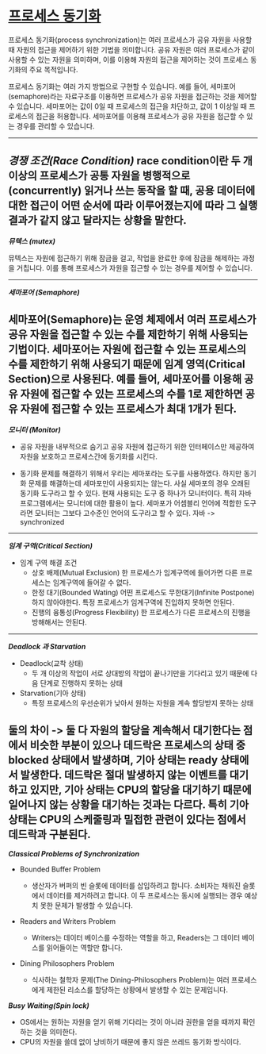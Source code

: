 # <u>프로세스 동기화</u>

프로세스 동기화(process synchronization)는 여러 프로세스가 공유 자원을 사용할 때 자원의 접근을 제어하기 위한 기법을 의미합니다. 공유 자원은 여러 프로세스가 같이 사용할 수 있는 자원을
의미하며, 이를 이용해 자원의 접근을 제어하는 것이 프로세스 동기화의 주요 목적입니다.

프로세스 동기화는 여러 가지 방법으로 구현할 수 있습니다. 예를 들어, 세마포어(semaphore)라는 자료구조를 이용하면 프로세스가 공유 자원을 접근하는 것을 제어할 수 있습니다. 세마포어는 값이 0일 때
프로세스의 접근을 차단하고, 값이 1 이상일 때 프로세스의 접근을 허용합니다. 세마포어를 이용해 프로세스가 공유 자원을 접근할 수 있는 경우를 관리할 수 있습니다.

---
***경쟁 조건(Race Condition)***
race condition이란 두 개 이상의 프로세스가 공통 자원을 병행적으로(concurrently) 읽거나 쓰는 동작을 할 때, 공용 데이터에 대한 접근이 어떤 순서에 따라 이루어졌는지에 따라 그 실행 결과가
같지 않고 달라지는 상황을 말한다.
---
***뮤텍스 (mutex)***

뮤텍스는 자원에 접근하기 위해 잠금을 걸고, 작업을 완료한 후에 잠금을 해제하는 과정을 거칩니다. 이를 통해 프로세스가 자원을 접근할 수 있는 경우를 제어할 수 있습니다.

---
***세마포어 (Semaphore)***

세마포어(Semaphore)는 운영 체제에서 여러 프로세스가 공유 자원을 접근할 수 있는 수를 제한하기 위해 사용되는 기법이다. 세마포어는 자원에 접근할 수 있는 프로세스의 수를 제한하기 위해 사용되기 때문에 임계
영역(Critical Section)으로 사용된다. 예를 들어, 세마포어를 이용해 공유 자원에 접근할 수 있는 프로세스의 수를 1로 제한하면 공유 자원에 접근할 수 있는 프로세스가 최대 1개가 된다.
---
***모니터 (Monitor)***

* 공유 자원을 내부적으로 숨기고 공유 자원에 접근하기 위한 인터페이스만 제공하여 자원을 보호하고 프로세스간에 동기화를 시킨다.

* 동기화 문제를 해결하기 위해서 우리는 세마포라는 도구를 사용하였다. 하지만 동기화 문제를 해결하는데 세마포만이 사용되지는 않는다. 사실 세마포의 경우 오래된 동기화 도구라고 할 수 있다. 현재 사용되는 도구 중
  하나가 모니터이다. 특히 자바 프로그램에서는 모니터에 대한 활용이 높다. 세마포가 어셈블리 언어에 적합한 도구라면 모니터는 그보다 고수준인 언어의 도구라고 할 수 있다. 자바 -> synchronized

---
***임계 구역(Critical Section)***

* 임계 구역 해결 조건
    * 상호 배제(Mutual Exclusion)
      한 프로세스가 임계구역에 들어가면 다른 프로세스는 임계구역에 들어갈 수 없다.
    * 한정 대기(Bounded Wating)
      어떤 프로세스도 무한대기(Infinite Postpone)하지 않아야한다. 특정 프로세스가 임계구역에 진입하지 못하면 안된다.
    * 진행의 융통성(Progress Flexibility)
      한 프로세스가 다른 프로세스의 진행을 방해해서는 안된다.

---
***Deadlock 과 Starvation***

* Deadlock(교착 상태)
    * 두 개 이상의 작업이 서로 상대방의 작업이 끝나기만을 기다리고 있기 때문에 다음 단계로 진행하지 못하는 상태
* Starvation(기아 상태)
    * 특정 프로세스의 우선순위가 낮아서 원하는 자원을 계속 할당받지 못하는 상태

둘의 차이 -> 둘 다 자원의 할당을 계속해서 대기한다는 점에서 비슷한 부분이 있으나 데드락은 프로세스의 상태 중 blocked 상태에서 발생하며, 기아 상태는 ready 상태에서 발생한다. 데드락은 절대 발생하지
않는 이벤트를 대기하고 있지만, 기아 상태는 CPU의 할당을 대기하기 때문에 일어나지 않는 상황을 대기하는 것과는 다르다. 특히 기아 상태는 CPU의 스케줄링과 밀접한 관련이 있다는 점에서 데드락과 구분된다.
---
***Classical Problems of Synchronization***

* Bounded Buffer Problem
    * 생산자가 버퍼의 빈 슬롯에 데이터를 삽입하려고 합니다. 소비자는 채워진 슬롯에서 데이터를 제거하려고 합니다. 이 두 프로세스는 동시에 실행되는 경우 예상치 못한 문제가 발생할 수 있습니다.

* Readers and Writers Problem
    * Writers는 데이터 베이스를 수정하는 역할을 하고, Readers는 그 데이터 베이스를 읽어들이는 역할만 합니다.
* Dining Philosophers Problem
    * 식사하는 철학자 문제(The Dining-Philosophers Problem)는 여러 프로세스에게 제한된 리소스를 할당하는 상황에서 발생할 수 있는 문제입니다.

***Busy Waiting(Spin lock)***

* OS에서는 원하는 자원을 얻기 위해 기다리는 것이 아니라 권한을 얻을 때까지 확인하는 것을 의미한다.
* CPU의 자원을 쓸데 없이 낭비하기 때문에 좋지 않은 쓰레드 동기화 방식이다.